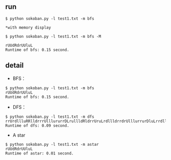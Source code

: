 ## run
```
$ python sokoban.py -l test1.txt -m bfs

*with memory display

$ python sokoban.py -l test1.txt -m bfs -M

```
```
rUUdRdrUUluL
Runtime of bfs: 0.15 second.
```
## detail

* BFS：

```
$ python sokoban.py -l test1.txt -m bfs
rUUdRdrUUluL
Runtime of bfs: 0.15 second.
```

* DFS：

```
$ python sokoban.py -l test1.txt -m dfs
rrUrdllluRRlldrrrUlllururrDLrullldRldrrUruLrdllldrrdrUlllurrurDluLrrdllldrrdrUU
Runtime of dfs: 0.09 second.
```

* A star

```
$ python sokoban.py -l test1.txt -m astar
rUUdRdrUUluL
Runtime of astar: 0.01 second.
```